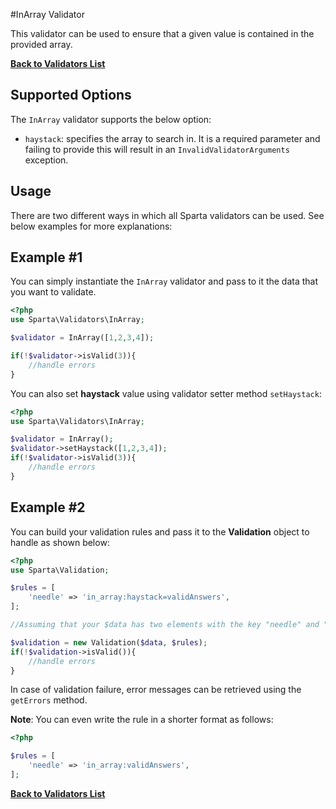 #InArray Validator

This validator can be used to ensure that a given value is contained in the provided array. 

[**Back to Validators List**](./reference.md#validators-list)

## Supported Options
The `InArray` validator supports the below option:

* `haystack`: specifies the array to search in. It is a required parameter and failing to provide this will result in an `InvalidValidatorArguments` exception.
 

## Usage
There are two different ways in which all Sparta validators can be used. See below examples for more explanations:

## Example #1
You can simply instantiate the `InArray` validator and pass to it the data that you want to validate.

```php
<?php
use Sparta\Validators\InArray;

$validator = InArray([1,2,3,4]);

if(!$validator->isValid(3)){ 
	//handle errors
}
```
You can also set __haystack__ value using validator setter method `setHaystack`:

```php
<?php
use Sparta\Validators\InArray;

$validator = InArray();
$validator->setHaystack([1,2,3,4]);
if(!$validator->isValid(3)){ 
	//handle errors
}
```

## Example #2
You can build your validation rules and pass it to the __Validation__ object to handle as shown below:

```php
<?php
use Sparta\Validation;

$rules = [
	'needle' => 'in_array:haystack=validAnswers',
];

//Assuming that your $data has two elements with the key "needle" and "options"

$validation = new Validation($data, $rules);
if(!$validation->isValid()){
	//handle errors
}

```
In case of validation failure, error messages can be retrieved using the `getErrors` method.


__Note__: You can even write the rule in a shorter format as follows:

```php
<?php

$rules = [
	'needle' => 'in_array:validAnswers',
];

```
[**Back to Validators List**](./reference.md#validators-list)
